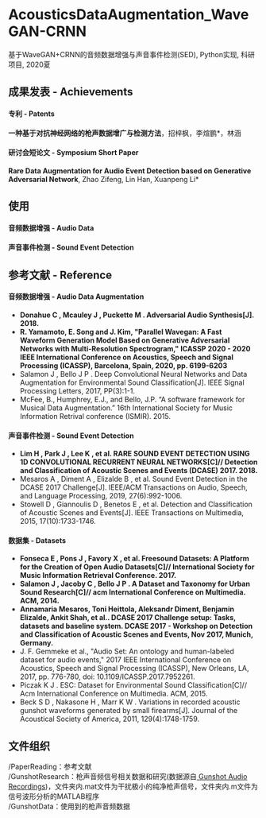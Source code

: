 # AcousticsDataAugmentation_WaveGAN-CRNN基于WaveGAN+CRNN的音频数据增强与声音事件检测(SED), Python实现, 科研项目, 2020夏## 成果发表 - Achievements#### 专利 - Patents**一种基于对抗神经网络的枪声数据增广与检测方法**，招梓枫，李煊鹏*，林涵  #### 研讨会短论文 - Symposium Short Paper**Rare Data Augmentation for Audio Event Detectionbased on Generative Adversarial Network**, Zhao Zifeng, Lin Han, Xuanpeng Li*## 使用#### 音频数据增强 - Audio Data #### 声音事件检测 - Sound Event Detection## 参考文献 - Reference  #### 音频数据增强 - Audio Data Augmentation  * **Donahue C , Mcauley J , Puckette M . Adversarial Audio Synthesis[J]. 2018.**  * **R. Yamamoto, E. Song and J. Kim, "Parallel Wavegan: A Fast Waveform Generation Model Based on Generative Adversarial Networks with Multi-Resolution Spectrogram," ICASSP 2020 - 2020 IEEE International Conference on Acoustics, Speech and Signal Processing (ICASSP), Barcelona, Spain, 2020, pp. 6199-6203**  * Salamon J , Bello J P . Deep Convolutional Neural Networks and Data Augmentation for Environmental Sound Classification[J]. IEEE Signal Processing Letters, 2017, PP(3):1-1.  * McFee, B., Humphrey, E.J., and Bello, J.P. “A software framework for Musical Data Augmentation.” 16th International Society for Music Information Retrival conference (ISMIR). 2015.  #### 声音事件检测 - Sound Event Detection* **Lim H , Park J , Lee K , et al. RARE SOUND EVENT DETECTION USING 1D CONVOLUTIONAL RECURRENT NEURAL NETWORKS[C]// Detection and Classification of Acoustic Scenes and Events (DCASE) 2017. 2018.**  * Mesaros A , Diment A , Elizalde B , et al. Sound Event Detection in the DCASE 2017 Challenge[J]. IEEE/ACM Transactions on Audio, Speech, and Language Processing, 2019, 27(6):992-1006.  * Stowell D , Giannoulis D , Benetos E , et al. Detection and Classification of Acoustic Scenes and Events[J]. IEEE Transactions on Multimedia, 2015, 17(10):1733-1746.#### 数据集 - Datasets* **Fonseca E , Pons J , Favory X , et al. Freesound Datasets: A Platform for the Creation of Open Audio Datasets[C]// International Society for Music Information Retrieval Conference. 2017.**  * **Salamon J , Jacoby C , Bello J P . A Dataset and Taxonomy for Urban Sound Research[C]// acm International Conference on Multimedia. ACM, 2014.**  * **Annamaria Mesaros, Toni Heittola, Aleksandr Diment, Benjamin Elizalde, Ankit Shah, et al.. DCASE 2017 Challenge setup: Tasks, datasets and baseline system. DCASE 2017 - Workshop on Detection and Classification of Acoustic Scenes and Events, Nov 2017, Munich, Germany.**  * J. F. Gemmeke et al., "Audio Set: An ontology and human-labeled dataset for audio events," 2017 IEEE International Conference on Acoustics, Speech and Signal Processing (ICASSP), New Orleans, LA, 2017, pp. 776-780, doi: 10.1109/ICASSP.2017.7952261.  * Piczak K J . ESC: Dataset for Environmental Sound Classification[C]// Acm International Conference on Multimedia. ACM, 2015.    * Beck S D , Nakasone H , Marr K W . Variations in recorded acoustic gunshot waveforms generated by small firearms[J]. Journal of the Acoustical Society of America, 2011, 129(4):1748-1759.## 文件组织  /PaperReading：参考文献  /GunshotResearch：枪声音频信号相关数据和研究(数据源自[ Gunshot Audio Recordings](https://www.montana.edu/rmaher/gunshots/))，文件夹内.mat文件为干扰极小的纯净枪声信号，文件夹内.m文件为信号波形分析的MATLAB程序  /GunshotData：使用到的枪声音频数据